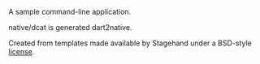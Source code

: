 A sample command-line application.

native/dcat is generated dart2native.

Created from templates made available by Stagehand under a BSD-style
[license](https://github.com/dart-lang/stagehand/blob/master/LICENSE).

